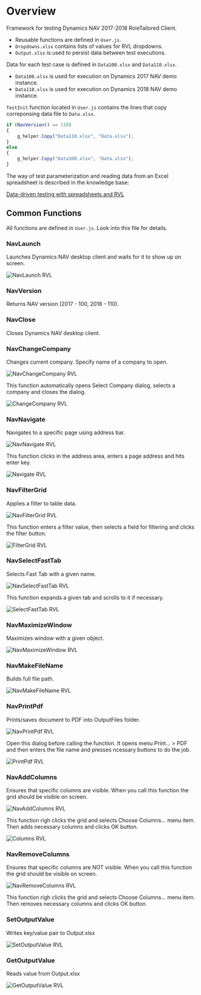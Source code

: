 # Overview

Framework for testing Dynamics NAV 2017-2018 RoleTailored Client.

- Reusable functions are defined in `User.js`.
- `Dropdowns.xlsx` contains lists of values for RVL dropdowns.
- `Output.xlsx` is used to persist data between test executions.

Data for each test case is defined in `Data100.xlsx` and `Data110.xlsx`.

- `Data100.xlsx` is used for execution on Dynamics 2017 NAV demo instance.
- `Data110.xlsx` is used for execution on Dynamics 2018 NAV demo instance.

`TestInit` function located in `User.js` contains the lines that copy correponsing data file to `Data.xlsx`.

```javascript
if (NavVersion() == 110)
{
    g_helper.Copy("Data110.xlsx", "Data.xlsx");
}
else
{
    g_helper.Copy("Data100.xlsx", "Data.xlsx");	
}
```

The way of test parameterization and reading data from an Excel spreadsheet is described in the knowledge base:

[Data-driven testing with spreadsheets and RVL](https://www.inflectra.com/Support/KnowledgeBase/KB357.aspx)

## Common Functions

All functions are defined in `User.js`. Look into this file for details.

### NavLaunch

Launches Dynamics NAV desktop client and waits for it to show up on screen.

![NavLaunch RVL](Media/NavLaunch.png)

### NavVersion

Returns NAV version (2017 - 100, 2018 - 110).

### NavClose

Closes Dynamics NAV desktop client.

### NavChangeCompany

Changes current company. Specify name of a company to open.

![NavChangeCompany RVL](Media/NavChangeCompany.png)

This function automatically opens Select Company dialog, selects a company and closes the dialog.

![ChangeCompany RVL](Media/ChangeCompany.png)

### NavNavigate

Navigates to a specific page using address bar.

![NavNavigate RVL](Media/NavNavigate.png)

This function clicks in the address area, enters a page address and hits enter key.

![Navigate RVL](Media/Navigate.png)

### NavFilterGrid

Applies a filter to table data.

![NavFilterGrid RVL](Media/NavFilterGrid.png)

This function enters a filter value, then selects a field for filtering and clicks the filter button.

![FilterGrid RVL](Media/FilterGrid.png)

### NavSelectFastTab

Selects Fast Tab with a given name.

![NavSelectFastTab RVL](Media/NavSelectFastTab.png)

This function expands a given tab and scrolls to it if necessary.

![SelectFastTab RVL](Media/SelectFastTab.png)

### NavMaximizeWindow

Maximizes window with a given object.

![NavMaximizeWindow RVL](Media/NavMaximizeWindow.png)

### NavMakeFileName

Builds full file path.

![NavMakeFileName RVL](Media/NavMakeFilename.png)

### NavPrintPdf

Prints/saves document to PDF into OutputFiles folder. 

![NavPrintPdf RVL](Media/NavPrintPdf.png)

Open this dialog before calling the function. It opens menu Print... > PDF and then enters the file name and presses ncessary buttons to do the job.

![PrintPdf RVL](Media/PrintPdf.png)

### NavAddColumns

Ensures that specific columns are visible. When you call this function the grid should be visible on screen.

![NavAddColumns RVL](Media/NavAddColumns.png)

This function righ clicks the grid and selects Choose Columns... menu item. Then adds necessary columns and clicks OK button.

![Columns RVL](Media/Columns.png)

### NavRemoveColumns

Ensures that specific columns are NOT visible. When you call this function the grid should be visible on screen.

![NavRemoveColumns RVL](Media/NavRemoveColumns.png)

This function righ clicks the grid and selects Choose Columns... menu item. Then removes necessary columns and clicks OK button.

### SetOutputValue

Writes key/value pair to Output.xlsx

![SetOutputValue RVL](Media/SetOutputValue.png)

### GetOutputValue

Reads value from Output.xlsx

![GetOutputValue RVL](Media/GetOutputValue.png)

